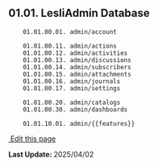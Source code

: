 
## 01.01. LesliAdmin Database

```plaintext
    01.01.00.01. admin/account  

    01.01.00.11. admin/actions 
    01.01.00.12. admin/activities 
    01.01.00.13. admin/discussions 
    01.01.00.14. admin/subscribers 
    01.01.00.15. admin/attachments 
    01.01.00.16. admin/journals
    01.01.00.17. admin/settings 

    01.01.00.20. admin/catalogs 
    01.01.00.30. admin/dashboards 

    01.01.10.01. admin/{{features}}
```

<section class="lesli-markdown-info">
    <p><a target="blank" href="https://github.com/LesliTech/LesliAdmin/tree/master/docs/database.md"><i class="ri-external-link-fill"></i>&nbsp;Edit this page</a><p/>
    <p><b>Last Update: </b>2025/04/02</p>
</section>

<!-- This code was automatically generated -->
<!-- to update this docs please run rake docs:build -->

